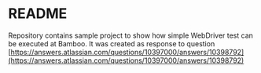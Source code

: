 # README #

Repository contains sample project to show how simple WebDriver test can be executed at Bamboo. 
It was created as response to question [https://answers.atlassian.com/questions/10397000/answers/10398792](https://answers.atlassian.com/questions/10397000/answers/10398792)

